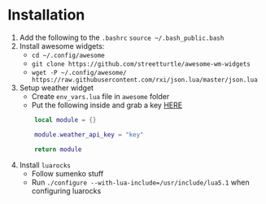 # Installation

1. Add the following to the `.bashrc` `source ~/.bash_public.bash`
2. Install awesome widgets:
    - `cd ~/.config/awesome`
    - `git clone https://github.com/streetturtle/awesome-wm-widgets`
    - `wget -P ~/.config/awesome/ https://raw.githubusercontent.com/rxi/json.lua/master/json.lua`
3. Setup weather widget
    - Create `env_vars.lua` file in `awesome` folder
    - Put the following inside and grab a key [HERE](https://home.openweathermap.org/api_keys)
    ```lua
        local module = {}

        module.weather_api_key = "key"

        return module
    ```
4. Install `luarocks`
    - Follow sumenko stuff
    - Run `./configure --with-lua-include=/usr/include/lua5.1` when configuring luarocks
